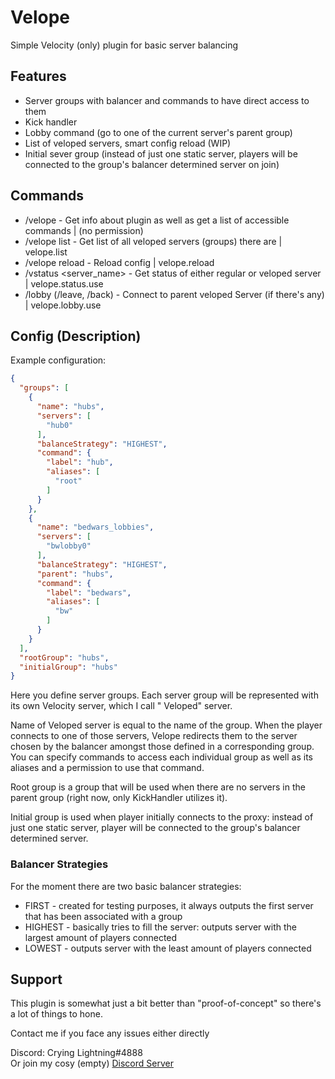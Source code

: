 # Velope

Simple Velocity (only) plugin for basic server balancing

## Features

- Server groups with balancer and commands to have direct access to them
- Kick handler
- Lobby command (go to one of the current server's parent group)
- List of veloped servers, smart config reload (WIP)
- Initial sever group (instead of just one static server, players will be connected to the group's balancer determined server on join)

## Commands

- /velope - Get info about plugin as well as get a list of accessible commands | (no permission)
- /velope list - Get list of all veloped servers (groups) there are | velope.list
- /velope reload - Reload config | velope.reload
- /vstatus <server_name> - Get status of either regular or veloped server | velope.status.use
- /lobby (/leave, /back) - Connect to parent veloped Server (if there's any) | velope.lobby.use

## Config (Description)

Example configuration:

```json
{
  "groups": [
    {
      "name": "hubs",
      "servers": [
        "hub0"
      ],
      "balanceStrategy": "HIGHEST",
      "command": {
        "label": "hub",
        "aliases": [
          "root"
        ]
      }
    },
    {
      "name": "bedwars_lobbies",
      "servers": [
        "bwlobby0"
      ],
      "balanceStrategy": "HIGHEST",
      "parent": "hubs",
      "command": {
        "label": "bedwars",
        "aliases": [
          "bw"
        ]
      }
    }
  ],
  "rootGroup": "hubs",
  "initialGroup": "hubs"
}
```

Here you define server groups. Each server group will be represented with its own Velocity server, which I call "
Veloped" server.

Name of Veloped server is equal to the name of the group. When the player connects to one of those servers,
Velope redirects them to the server chosen by the balancer amongst those defined in a corresponding group.
You can specify commands to access each individual group as well as its aliases and a permission to use that command.

Root group is a group that will be used when there are no servers in the parent group (right now, only KickHandler
utilizes it).

Initial group is used when player initially connects to the proxy: instead of just one static server, player will be
connected to the group's balancer determined server.

### Balancer Strategies

For the moment there are two basic balancer strategies:

- FIRST - created for testing purposes, it always outputs the first server that has been associated with a group
- HIGHEST - basically tries to fill the server: outputs server with the largest amount of players connected
- LOWEST - outputs server with the least amount of players connected

## Support
This plugin is somewhat just a bit better than "proof-of-concept" so there's a lot of things to hone.  

Contact me if you face any issues either directly  

Discord: Crying Lightning#4888   
Or join my cosy (empty) [Discord Server](https://discord.gg/AucwzPdQDh)
